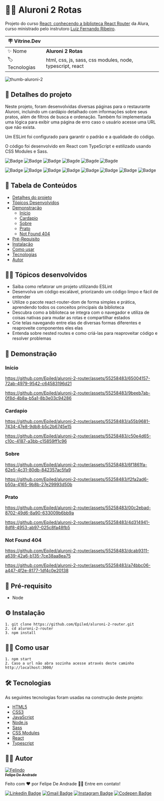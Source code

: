 # 🍕🍷 Aluroni 2 Rotas

Projeto do curso <a href="https://cursos.alura.com.br/course/react-biblioteca-react-router">React: conhecendo a biblioteca React Router</a> da Alura, curso ministrado pelo instrutoro <a href="https://www.linkedin.com/in/lfrprazeres/">Luiz Fernando Ribeiro</a>.

| :placard: Vitrine.Dev |     |
| -------------  | --- |
| :sparkles: Nome        | **Aluroni 2 Rotas**
| :label: Tecnologias | html, css, js, sass, css modules, node, typescript, react

<!-- Inserir imagem com a #vitrinedev ao final do link -->
![thumb-aluroni-2](https://github.com/Epiled/aluroni-2-router/assets/55258483/4be912b8-cf45-4a92-9431-1e4e8474ac89#vitrinedev)

<h2 id="detalhes-do-projeto"> 📃 Detalhes do projeto </h2>

Neste projeto, foram desenvolvidas diversas páginas para o restaurante Aluroni, incluindo um cardápio detalhado com informações sobre seus pratos, além de filtros de busca e ordenação. Também foi implementada uma lógica para exibir uma página de erro caso o usuário acesse uma URL que não exista.

Um ESLint foi configurado para garantir o padrão e a qualidade do código.

O código foi desenvolvido em React com TypeScript e estilizado usando CSS Modules e Sass.

![Badge](https://img.shields.io/github/last-commit/Epiled/aluroni-2-router?style=for-the-badge)
![Badge](https://img.shields.io/github/languages/code-size/Epiled/aluroni-2-router?style=for-the-badge)
![Badge](https://img.shields.io/github/languages/count/Epiled/aluroni-2-router?style=for-the-badge)
![Bagde](https://img.shields.io/badge/repo%20status-Beta-cyan?style=for-the-badge)
![Bagde](https://img.shields.io/github/v/release/Epiled/aluroni-2-router?style=for-the-badge)
![Bagde](https://img.shields.io/github/license/Epiled/aluroni-2-router?style=for-the-badge)

![Badge](https://img.shields.io/badge/-HTML5-E34F26?style=for-the-badge&logo=html5&logoColor=white)
![Badge](https://img.shields.io/badge/-CSS3-1572B6?style=for-the-badge&logo=css3&logoColor=white)
![Badge](https://img.shields.io/badge/-JS-F7DF1E?style=for-the-badge&logo=javascript&logoColor=black)
![Badge](https://img.shields.io/badge/-Node.js-339933?style=for-the-badge&logo=node.js&logoColor=white)
![Badge](https://img.shields.io/badge/-Sass-CC6699?style=for-the-badge&logo=sass&logoColor=white)
![Badge](https://img.shields.io/badge/-CSS%20Modules-000000?style=for-the-badge&logo=cssmodules&logoColor=white)
![Badge](https://img.shields.io/badge/-Typescript-3178C6?style=for-the-badge&logo=json&logoColor=white)
![Badge](https://img.shields.io/badge/-React-61DAFB?style=for-the-badge&logo=react&logoColor=black)

<h2> 📑 Tabela de Conteúdos </h2>

<!--ts-->
   * [Detalhes do projeto](#detalhes-do-projeto)
   * [Tópicos Desenvolvidos](#topicos-curso)
   * [Demonstração](#demonstracao)
     - [Início](#inicio)
     - [Cardapio](#cardapio)
     - [Sobre](#sobre)
     - [Prato](#prato)
     - [Not Found 404](#notFound404)
   * [Pré-Requisito](#pre-requisito)
   * [Instalação](#instalacao)
   * [Como usar](#como-usar)
   * [Tecnologias](#tecnologias)
   * [Autor](#autor)
<!--te-->

<h2 id="topicos-curso"> 👩‍🏫 Tópicos desenvolvidos</h2>

<!--ts-->
* Saiba como refatorar um projeto utilizando ESLint
* Desenvolva um código escalável, priorizando um código limpo e fácil de entender
* Utilize o pacote react-router-dom de forma simples e prática, aprendendo todos os conceitos principais da biblioteca
* Descubra como a biblioteca se integra com o navegador e utiliza de coisas nativas para mudar as rotas e compartilhar estados
* Crie telas navegando entre elas de diversas formas diferentes e reaproveite componentes eles elas
* Entenda sobre nested routes e como criá-las para reaproveitar código e resolver problemas
<!--te-->

<h2 id="demonstracao"> 👀 Demonstração </h2>

<h3 id="inicio"> Início </h3>

https://github.com/Epiled/aluroni-2-router/assets/55258483/65004157-72ab-4979-9542-c64583196d21

https://github.com/Epiled/aluroni-2-router/assets/55258483/9beeb7ab-0f8d-4b8a-b5a1-8b3e03c94286

<h3 id="cardapio"> Cardapio </h3>

https://github.com/Epiled/aluroni-2-router/assets/55258483/a55b9681-7434-47e8-9db8-b5c2b6745e15

https://github.com/Epiled/aluroni-2-router/assets/55258483/c50e4d65-c10c-4187-a3bb-c15859ff1c96

<h3 id="sobre"> Sobre </h3>

https://github.com/Epiled/aluroni-2-router/assets/55258483/6f1861fa-62e5-4c31-80db-842357ac5fa9

https://github.com/Epiled/aluroni-2-router/assets/55258483/f2fa2ad6-b50a-4165-9b8b-27e29993d50b

<h3 id="prato"> Prato </h3>

https://github.com/Epiled/aluroni-2-router/assets/55258483/00c2ebad-8702-49d6-8a90-633009b6bb9a

https://github.com/Epiled/aluroni-2-router/assets/55258483/4d314941-8df8-4953-ab97-025c8fa48fb5

<h3 id="notFound404"> Not Found 404 </h3>

https://github.com/Epiled/aluroni-2-router/assets/55258483/dcab9311-a639-42a6-b135-7ce38aa8ea75

https://github.com/Epiled/aluroni-2-router/assets/55258483/a74bbc06-a447-4f2e-8177-1df4c0e20138

<h2 id="pre-requisito"> 🚨 Pré-requisito </h2>
<ul>
  <li>Node</li>
</ul>

<h2 id="instalacao"> ⚙ Instalação </h2>

```
1. git clone https://github.com/Epiled/aluroni-2-router.git
2. cd aluroni-2-router
3. npm install
```

<h2 id="como-usar"> 👩‍🏫 Como usar </h2>

```
1. npm start
2. Caso a url não abra sozinha acesse através deste caminho http://localhost:3000/
```

<h2 id="tecnologias"> 🛠 Tecnologias </h2>

As seguintes tecnologias foram usadas na construção deste projeto:

<ul>
  <li><a href="https://www.w3schools.com/html/default.asp" target="_blank">HTML5</a></li>
  <li><a href="https://www.w3schools.com/css/default.asp" target="_blank">CSS3</a></li>
  <li><a href="https://www.w3schools.com/js/default.asp" target="_blank">JavaScript</a></li>
  <li><a href="https://nodejs.org/en" target="_blank">Node.js</a></li>
  <li><a href="https://sass-lang.com/" target="_blank">Sass</a></li>
  <li><a href="https://www.npmjs.com/package/typescript-plugin-css-modules" target="_blank">CSS Modules</a></li>
  <li><a href="https://react.dev/" target="_blank">React</a></li>
  <li><a href="https://www.typescriptlang.org/" target="_blank">Typescript</a></li>
</ul>

<h2 id="autor"> 👨‍💻 Autor </h2>

<a href="https://github.com/Epiled">

![Felindo](https://user-images.githubusercontent.com/55258483/178338085-2cea8bf2-6d0c-409a-9d0e-23359b7d303e.png)
 <br />
 <sub><b>Felipe De Andrade</b></sub></a>

Feito com ❤️ por Felipe De Andrade 👋🏽 Entre em contato!

[![Linkedin Badge](https://img.shields.io/badge/-Felipe-blue?style=flat-square&logo=Linkedin&logoColor=white&link=https://www.linkedin.com/in/fademendonca/)](https://www.linkedin.com/in/fademendonca/)
[![Gmail Badge](https://img.shields.io/badge/-felipe.deam98@gmail.com-c14438?style=flat-square&logo=Gmail&logoColor=white&link=mailto:felipe.deam98@gmail.com)](mailto:felipe.deam98@gmail.com)
[![Instagram Badge](https://img.shields.io/badge/-Instagram-e4405f?style=flat-square&logo=Instagram&logoColor=white&link=https://www.instagram.com/felipe.deam/)](https://www.instagram.com/felipe.deam/)
[![Codepen Badge](https://img.shields.io/badge/-Codepen-000000?style=flat-square&logo=Codepen&logoColor=white&link=https://codepen.io/epiled)](https://codepen.io/epiled)
